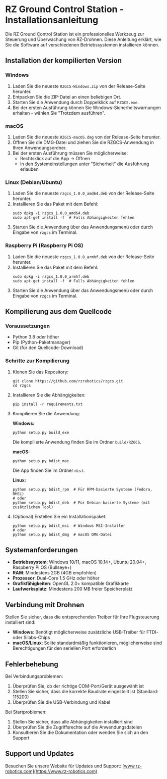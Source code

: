 # RZ Ground Control Station - Installationsanleitung

Die RZ Ground Control Station ist ein professionelles Werkzeug zur Steuerung und Überwachung von RZ-Drohnen. Diese Anleitung erklärt, wie Sie die Software auf verschiedenen Betriebssystemen installieren können.

## Installation der kompilierten Version

### Windows

1. Laden Sie die neueste `RZGCS-Windows.zip` von der Release-Seite herunter.
2. Entpacken Sie die ZIP-Datei an einen beliebigen Ort.
3. Starten Sie die Anwendung durch Doppelklick auf `RZGCS.exe`.
4. Bei der ersten Ausführung können Sie Windows-Sicherheitswarnungen erhalten - wählen Sie "Trotzdem ausführen".

### macOS

1. Laden Sie die neueste `RZGCS-macOS.dmg` von der Release-Seite herunter.
2. Öffnen Sie die DMG-Datei und ziehen Sie die RZGCS-Anwendung in Ihren Anwendungsordner.
3. Bei der ersten Ausführung müssen Sie möglicherweise:
   - Rechtsklick auf die App → Öffnen
   - In den Systemeinstellungen unter "Sicherheit" die Ausführung erlauben

### Linux (Debian/Ubuntu)

1. Laden Sie die neueste `rzgcs_1.0.0_amd64.deb` von der Release-Seite herunter.
2. Installieren Sie das Paket mit dem Befehl:
   ```
   sudo dpkg -i rzgcs_1.0.0_amd64.deb
   sudo apt-get install -f  # Falls Abhängigkeiten fehlen
   ```
3. Starten Sie die Anwendung über das Anwendungsmenü oder durch Eingabe von `rzgcs` im Terminal.

### Raspberry Pi (Raspberry Pi OS)

1. Laden Sie die neueste `rzgcs_1.0.0_armhf.deb` von der Release-Seite herunter.
2. Installieren Sie das Paket mit dem Befehl:
   ```
   sudo dpkg -i rzgcs_1.0.0_armhf.deb
   sudo apt-get install -f  # Falls Abhängigkeiten fehlen
   ```
3. Starten Sie die Anwendung über das Anwendungsmenü oder durch Eingabe von `rzgcs` im Terminal.

## Kompilierung aus dem Quellcode

### Voraussetzungen

- Python 3.8 oder höher
- Pip (Python-Paketmanager)
- Git (für den Quellcode-Download)

### Schritte zur Kompilierung

1. Klonen Sie das Repository:
   ```
   git clone https://github.com/rzrobotics/rzgcs.git
   cd rzgcs
   ```

2. Installieren Sie die Abhängigkeiten:
   ```
   pip install -r requirements.txt
   ```

3. Kompilieren Sie die Anwendung:

   **Windows:**
   ```
   python setup.py build_exe
   ```
   Die kompilierte Anwendung finden Sie im Ordner `build/RZGCS`.

   **macOS:**
   ```
   python setup.py bdist_mac
   ```
   Die App finden Sie im Ordner `dist`.

   **Linux:**
   ```
   python setup.py bdist_rpm  # Für RPM-basierte Systeme (Fedora, RHEL)
   # oder
   python setup.py bdist_deb  # Für Debian-basierte Systeme (mit zusätzlichem Tool)
   ```

4. (Optional) Erstellen Sie ein Installationspaket:
   ```
   python setup.py bdist_msi  # Windows MSI-Installer
   # oder
   python setup.py bdist_dmg  # macOS DMG-Datei
   ```

## Systemanforderungen

- **Betriebssystem**: Windows 10/11, macOS 10.14+, Ubuntu 20.04+, Raspberry Pi OS (Bullseye+)
- **RAM**: Mindestens 2GB (4GB empfohlen)
- **Prozessor**: Dual-Core 1.5 GHz oder höher
- **Grafikfähigkeiten**: OpenGL 2.0+ kompatible Grafikkarte
- **Laufwerksplatz**: Mindestens 200 MB freier Speicherplatz

## Verbindung mit Drohnen

Stellen Sie sicher, dass die entsprechenden Treiber für Ihre Flugsteuerung installiert sind:

- **Windows**: Benötigt möglicherweise zusätzliche USB-Treiber für FTDI- oder Silabs-Chips
- **macOS/Linux**: Sollte standardmäßig funktionieren, möglicherweise sind Berechtigungen für den seriellen Port erforderlich

## Fehlerbehebung

Bei Verbindungsproblemen:

1. Überprüfen Sie, ob der richtige COM-Port/Gerät ausgewählt ist
2. Stellen Sie sicher, dass die korrekte Baudrate eingestellt ist (Standard: 115200)
3. Überprüfen Sie die USB-Verbindung und Kabel

Bei Startproblemen:

1. Stellen Sie sicher, dass alle Abhängigkeiten installiert sind
2. Überprüfen Sie die Zugriffsrechte auf die Anwendungsdateien
3. Konsultieren Sie die Dokumentation oder wenden Sie sich an den Support

## Support und Updates

Besuchen Sie unsere Website für Updates und Support: [www.rz-robotics.com](https://www.rz-robotics.com)
